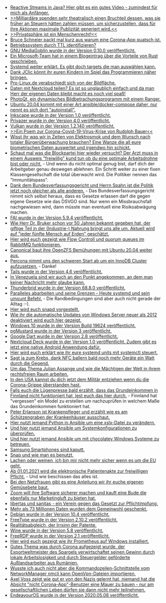 * [Reactive Streams in Java? Hier gibt es ein gutes Video - zumindest für mich als Anfänger.](https://odoepner.wordpress.com/2020/05/03/consumer-back-pressure-applied-to-reactive-streams-in-java-9/)
* [>>Milliardäre spenden sehr theatralisch einen Bruchteil dessen, was sie früher an Steuern hätten zahlen müssen, um sicherzustellen, dass für ihre Aktionen maximale Publizität generiert wird.<<](https://netzfrauen.org/2020/05/03/gates-2/)
* [>>Privatsphäre ist ein Menschenrecht!<<](https://www.kuketz-blog.de/leserfrage-wie-schaffst-du-es-in-dem-kampf-um-privatsphaere-nicht-zu-verzweifeln/)
* [Bruce Schneier packt mal kurz aus warum eine Corona-App quatsch ist.](https://www.golem.de/news/coronakrise-schneier-haelt-contact-tracing-apps-fuer-unbrauchbar-2005-148227.html)
* [Betriebssystem durch TTL identifizieren?](https://shibumi.dev/posts/identify-the-os-via-ping/)
* [GNU MediaGoblin wurde in der Version 0.10.0 veröffentlicht.](https://www.pro-linux.de/news/1/27985/gnu-mediagoblin-0100-ver%C3%B6ffentlicht.html)
* [Ein Microsoft-Team hat in einem Blogeintrag über die Vorteile von Rust geschrieben.](https://msrc-blog.microsoft.com/2020/04/29/the-safety-boat-kubernetes-and-rust/)
* [Systemd weiter erklärt. Es gibt doch targets die man auswählen kann.](https://opensource.com/article/20/5/systemd-startup)
* [Dank JClic könnt ihr euren Kindern im Spiel das Programmieren näher bringen.](https://opensource.com/article/20/5/jclic-games-kids)
* [Pro-Linux.de verabschiedt sich von der Bildfläche.](https://www.pro-linux.de/artikel/2/1996/es-war-uns-eine-ehre.html)
* [Daten mit Nextcloud teilen? Es ist so unglaublich einfach und da man Herr der eigenen Daten bleibt macht es noch viel spaß!](https://nextcloud.com/blog/sharing-in-nextcloud/)
* [PhotoQt, ein dynamisches Bildbetrachungsprogramm mit einem Ranger.](https://www.ghacks.net/2020/05/05/photoqt-is-a-fluid-image-viewer-for-windows-and-linux/)
* [Ubuntu 20.04 kommt mit einer Art ansible/docker-compose daher, nur nennt es sich dort "autoinstall".](https://utcc.utoronto.ca/~cks/space/blog/linux/Ubuntu2004AutoinstFormat)
* [Inkscape wurde in der Version 1.0 veröffentlicht.](https://lwn.net/Articles/819431)
* [Privazer wurde in der Version 4.0 veröffentlicht.](https://www.ghacks.net/2020/05/04/pc-cleaner-and-privacy-tool-privazer-4-0-released/)
* [Vulkan wurde in der Version 1.2.140 veröffentlicht.](https://www.phoronix.com/scan.php?page=news_item&px=Vulkan-1.2.140-Released)
* [>>Ein Poem zur Corona-Covid-19-Virus-Krise von Rudolph Bauer<<](https://weltnetz.tv/video/2335-das-virus)
* [Wisst ihr was wir in Zeiten von Elektrosmok und dem Wunsch nach totaler Bürgerüberwachung brauchen? Eine Wanze die all eure biometrischen Daten auswertet und irgendwo hin schickt.](https://www.golem.de/news/wearable-coronavirus-sensor-am-hals-erkennt-symptome-2005-148261.html)
* [Schaut mal was die Blockpartei hier wieder versucht? Der Arzt muss in einem Ausweis "freiwillig" kund tun ob du eine optimale Arbeitsdrohne bist oder nicht.](https://verfassungsblog.de/der-immunitaetsausweis-und-der-weg-zurueck-in-ein-freiheitliches-leben/) - Und wenn du nicht optimal genug bist, darf dich der Arbeitgeber genau deswegen ablehnen. Ein Schritt weiter zu einer fixen Klassengesellschaft die total überwacht wird. Die Politiker nennen das "Immunitätspass".
* [Dank dem Bundesverfassungsgericht und Herrn Spahn ist die Politik jetzt noch gleicher als alle anderen.](https://verfassungsblog.de/schutzlos-in-karlsruhe/) - Das Bundesverfassungsgericht nimmt sich selbst heraus, dass es Gesetze erlassen darf die gegen eigene Gesetze wie das DSVGO sind. Nur wenn ein Missbrauchsfall nachgewiesen wird, dann müsste man eventuell eine Risikoabwägung machen.
* [FAI wurde in der Version 5.9.4 veröffentlicht.](https://www.pro-linux.de/news/1/27988/fai-594-freigegeben.html)
* [Wie Herr Dr. Bruker schon vor 50 Jahren bekannt gegeben hat, der giftige Teil in der (Industrie-) Nahrung bringt uns alle um. Aktuell wird auf "jeder fünfte Mensch auf Erden" geschätzt.](https://netzfrauen.org/2020/05/05/food-4/)
* [Hier wird euch gezeigt wie Flow Controll und quorum queues im RabbitMQ funktionieren.](https://www.rabbitmq.com/blog/2020/05/04/quorum-queues-and-flow-control-the-concepts/)
* [Canonical baut ihre OpenZFS Bemühungen mit Ubuntu 20.04 weiter aus.](https://www.phoronix.com/scan.php?page=news_item&px=Ubuntu-20.10-More-ZFS)
* [Percona nimmt uns den schweren Start ab um ein InnoDB Cluster aufzusetzen.](https://www.percona.com/blog/2020/05/05/setting-up-an-innodb-cluster-with-a-few-lines-of-code/) - Danke!
* [Tails wurde in der Version 4.6 veröffentlicht.](https://www.pro-linux.de/news/1/27992/tails-46-unterst%C3%BCtzt-u2f-token.html)
* [In Venezuela sind wir auch an den Punkt angekommen, an dem man keiner Nachricht mehr glaube kann.](https://blog.fefe.de/?ts=a04cafeb)
* [Thunderbrid wurde in der Version 68.8.0 veröffentlicht.](https://www.ghacks.net/2020/05/06/thunderbird-68-8-0-is-out-with-bug-and-security-fixes/)
* [Paralleles abarbeiten und seine Grenzen - Heute systemd und sein umount Befehl.](https://utcc.utoronto.ca/~cks/space/blog/linux/SystemdShutdownUnmountStorm) - Die Randbedingungen sind aber auch nicht gerade der Alltag :-).
* [Hier wird euch snapd vorgestellt.](https://www.putorius.net/beginners-guide-snap-packages-linux.html)
* [Wie ihr die automatische Updates von Windows Server neuer als 2012 deaktiviert wird euch hier gezeigt.](https://www.windowspro.de/benjamin-buerk/update-benachrichtigungen-windows-server-deaktivieren)
* [Windows 10 wurde in der Version Build 19624 veröffentlicht.](https://www.bleepingcomputer.com/news/microsoft/windows-10-build-19624-released-with-windows-update-fixes/)
* [pgMustard wurde in der Version 3 veröffentlicht.](https://www.postgresql.org/about/news/2035/)
* [Google Dart wurde in der Version 2.8 veröffentlicht.](https://www.phoronix.com/scan.php?page=news_item&px=Google-Dart-2.8-Released)
* [Nextcloud Deck wurde in der Version 1.0 veröffentlicht. Zudem gibt es jetzt eine native Android Anwendung dafür.](https://nextcloud.com/blog/nextcloud-deck-1-0-available-today-plus-deck-for-android/)
* [Hier wird euch erklärt wie ihr eure systemd units mit systemctl steuert.](https://opensource.com/article/20/5/systemd-units)
* [Sagt ja zum Krebs, dank NFC ballern bald noch mehr Geräte ein Watt durch die Gegend.](https://www.golem.de/news/wlc-nfc-geraete-koennen-kuenftig-drahtlos-andere-geraete-aufladen-2005-148328.html)
* [Um das Thema Julian Assange und wie die Mächtigen der Welt in ihrem rechtsfreien Raum arbeiten.](https://www.republik.ch/2020/01/31/nils-melzer-spricht-ueber-wikileaks-gruender-julian-assange)
* [In den USA kannst du dich jetzt dem Militär entziehen wenn du die Corona-Grippe überstanden hast.](https://blog.fefe.de/?ts=a04d1546)
* [Falls euch die Lügenpresse bald erzählt, dass das Grundeinkommen in Finnland nicht funktioniert hat, lest euch das hier durch.](https://blog.fefe.de/?ts=a04d0207) - Finnland hat "vergessen" ein Model zu erstellen um nachzuprüfen in welchem Maße das Grundeinkommen funktioniert hat.
* [Peter Erlanson ist Krankenpfleger und erzählt wie es am Schützengraben der Krankenhäuser ausschaut.](https://weltnetz.tv/video/2337-ein-krankenhausmensch-redet-klartext)
* [Hier nutzt jemand Python in Ansible um eine xslx-Datei zu verändern.](https://www.kovarus.com/blog/managing-microsoft-excel-sheets-from-within-red-hat-ansible/)
* [Und hier nutzt jemand Ansible um Systemkonfigurationen zu überprüfen.](https://www.redhat.com/sysadmin/configuration-verification-ansible)
* [Und hier nutzt jemand Ansible um mit chocolatey Windows Systeme zu betreuen.](https://www.linkedin.com/pulse/ansible-automation-chocolatey-windows-package-installs-david-rojas/)
* [Samsung Smartphones sind kaputt.](https://blog.fefe.de/?ts=a04d2cf3)
* [Snap und wie man es benutzt.](https://www.putorius.net/beginners-guide-snap-packages-linux.html)
* [Lachen oder weinen, ich bin mir nicht mehr sicher wenn es um die EU geht.](https://tuxproject.de/blog/2020/05/inzwischen-in-der-volldigitalisierten-eu/)
* [Ab 01.01.2021 wird die elektronische Patientenakte zur freiwilligen Pflicht.](https://www.kuketz-blog.de/digitalisierung-des-gesundheitswesens-datenschutz-ist-was-doc/) - Und wie beschissen das alles ist.
* [Bei den Netzfrauen gibt es eine Anleitung wir ihr euche eigenen Gemüsebete baut.](https://netzfrauen.org/2020/05/07/garden/)
* [Zoom will ihre Software sicherer machen und kauft eine Bude die ebenfalls nur Marketingluft zu bieten hat.](http://n-gate.com/hackernews/2020/05/07/0/)
* [libertas und sanitas - ein Verein gegen das Gesetzt zur Pflichtimpfung.](http://s407929133.website-start.de/)
* [Mehr als 73 Millionen Daten wurden dem Gemeinwohl geschenkt.](https://www.bleepingcomputer.com/news/security/hacker-group-floods-dark-web-with-data-stolen-from-11-companies/)
* [Debian wurde in der Version 10.4 veröffentlicht.](http://www.phoronix.com/scan.php?page=news_item&px=Debian-10.4-Released)
* [FreeType wurde in der Version 2.10.2 veröffentlicht.](http://www.phoronix.com/scan.php?page=news_item&px=FreeType-2.10.2-Released)
* [Realitätsabgleich, der Irrsinn der Patente.](https://netzfrauen.org/2020/05/09/patent/)
* [Wine wurde in der Version 5.8 veröffentlicht.](http://www.phoronix.com/scan.php?page=news_item&px=Wine-5.8-Released)
* [FreeRDP wurde in der Version 2.1 veröffentlicht.](http://www.phoronix.com/scan.php?page=news_item&px=FreeRDP-2.1-Released)
* [Hier wird euch gezeigt wie ihr Prometheus auf Windows installiert.](https://www.windowspro.de/philip-lorenz/prometheus-windows-installieren-konfigurieren)
* [Gutes Thema was durch Corona aufgezeigt wurde, der Exportweltmeister des Spargels verwirtschaftet seinen Gewinn durch lokale Arbeitslosigkeit und durch Steuergelder geförderte Außlandsarbeiter aus Rumänien.](https://netzfrauen.org/2020/05/10/plegekraefte-2/)
* [Wusste ich auch nicht aber die Kommandozeilen-Schnittstelle vom NetworkManager nmcli kann OpenVpn-Dateien importieren.](https://www.putorius.net/mcli-import-openvpn.html)
* [Axel Voss zeigt wie gut er von den Nazis gelernt hat, niemand hat die Absicht "nicht Corona-App"-Benutzer eine Mauer zu bauen - nur am gesellschaftlichen Leben dürfen sie dann nicht mehr teilnehmen.](https://www.golem.de/news/restaurants-und-kinos-axel-voss-will-corona-app-verweigerer-benachteiligen-2005-148373.html)
* [EndeavourOS wurde in der Version 2020.05.08 veröffentlicht.](https://www.phoronix.com/scan.php?page=news_item&px=EndeavourOS-May-2020)
